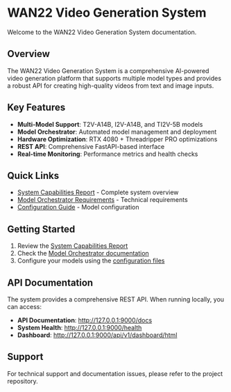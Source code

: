 # WAN22 Video Generation System

Welcome to the WAN22 Video Generation System documentation.

## Overview

The WAN22 Video Generation System is a comprehensive AI-powered video generation platform that supports multiple model types and provides a robust API for creating high-quality videos from text and image inputs.

## Key Features

- **Multi-Model Support**: T2V-A14B, I2V-A14B, and TI2V-5B models
- **Model Orchestrator**: Automated model management and deployment
- **Hardware Optimization**: RTX 4080 + Threadripper PRO optimizations
- **REST API**: Comprehensive FastAPI-based interface
- **Real-time Monitoring**: Performance metrics and health checks

## Quick Links

- [System Capabilities Report](WAN22_System_Capabilities_Report.md) - Complete system overview
- [Model Orchestrator Requirements](.kiro/specs/model-orchestrator/requirements.md) - Technical requirements
- [Configuration Guide](config/models.toml) - Model configuration

## Getting Started

1. Review the [System Capabilities Report](WAN22_System_Capabilities_Report.md)
2. Check the [Model Orchestrator documentation](.kiro/specs/model-orchestrator/requirements.md)
3. Configure your models using the [configuration files](config/models.toml)

## API Documentation

The system provides a comprehensive REST API. When running locally, you can access:

- **API Documentation**: http://127.0.0.1:9000/docs
- **System Health**: http://127.0.0.1:9000/health
- **Dashboard**: http://127.0.0.1:9000/api/v1/dashboard/html

## Support

For technical support and documentation issues, please refer to the project repository.

